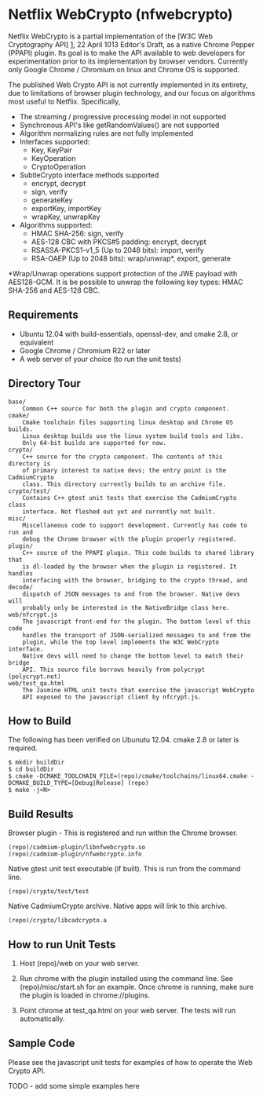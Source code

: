 Netflix WebCrypto (nfwebcrypto)
================================

Netflix WebCrypto is a partial implementation of the [W3C Web Cryptography API] [1],
22 April 1013 Editor's Draft, as a native Chrome Pepper (PPAPI) plugin. Its
goal is to make the API available to web developers for experimentation prior
to its implementation by browser vendors. Currently only Google Chrome / Chromium
on linux and Chrome OS is supported.

  [1]: http://www.w3.org/TR/WebCryptoAPI/ "W3C Web Cryptography API"
  
The published Web Crypto API is not currently implemented in its entirety, due to
limitations of browser plugin technology, and our focus on algorithms most useful
to Netflix. Specifically,

* The streaming / progressive processing model in not supported
* Synchronous API's like getRandomValues() are not supported
* Algorithm normalizing rules are not fully implemented
* Interfaces supported:
  + Key, KeyPair
  + KeyOperation
  + CryptoOperation
* SubtleCrypto interface methods supported
  + encrypt, decrypt
  + sign, verify
  + generateKey
  + exportKey, importKey
  + wrapKey, unwrapKey
* Algorithms supported:
  + HMAC SHA-256: sign, verify
  + AES-128 CBC with PKCS#5 padding: encrypt, decrypt
  + RSASSA-PKCS1-v1_5  (Up to 2048 bits): import, verify
  + RSA-OAEP (Up to 2048 bits): wrap/unwrap*, export, generate

*Wrap/Unwrap operations support protection of the JWE payload with AES128-GCM.
It is be possible to unwrap the following key types: HMAC SHA-256 and AES-128 CBC.

Requirements
------------
* Ubuntu 12.04 with build-essentials, openssl-dev, and cmake 2.8, or equivalent
* Google Chrome / Chromium R22 or later
* A web server of your choice (to run the unit tests)

Directory Tour
--------------

    base/
        Common C++ source for both the plugin and crypto component.
    cmake/
        Cmake toolchain files supporting linux desktop and Chrome OS builds.
        Linux desktop builds use the linux system build tools and libs.
        Only 64-bit builds are supported for now.
    crypto/
        C++ source for the crypto component. The contents of this directory is
        of primary interest to native devs; the entry point is the CadmiumCrypto
        class. This directory currently builds to an archive file.
    crypto/test/
        Contains C++ gtest unit tests that exercise the CadmiumCrypto class
        interface. Not fleshed out yet and currently not built.
    misc/
        Miscellaneous code to support development. Currently has code to run and
        debug the Chrome browser with the plugin properly registered.
    plugin/
        C++ source of the PPAPI plugin. This code builds to shared library that
        is dl-loaded by the browser when the plugin is registered. It handles
        interfacing with the browser, bridging to the crypto thread, and decode/
        dispatch of JSON messages to and from the browser. Native devs will
        probably only be interested in the NativeBridge class here.
    web/nfcrypt.js
        The javascript front-end for the plugin. The bottom level of this code
        handles the transport of JSON-serialized messages to and from the
        plugin, while the top level implements the W3C WebCrypto interface.
        Native devs will need to change the bottom level to match their bridge
        API. This source file borrows heavily from polycrypt (polycrypt.net)
    web/test_qa.html
        The Jasmine HTML unit tests that exercise the javascript WebCrypto
        API exposed to the javascript client by nfcrypt.js.
        

How to Build
------------
The following has been verified on Ubunutu 12.04. cmake 2.8 or later is required.

    $ mkdir buildDir
    $ cd buildDir
    $ cmake -DCMAKE_TOOLCHAIN_FILE=(repo)/cmake/toolchains/linux64.cmake -DCMAKE_BUILD_TYPE=[Debug|Release] (repo)
    $ make -j<N>

Build Results
-------------

Browser plugin - This is registered and run within the Chrome browser.

    (repo)/cadmium-plugin/libnfwebcrypto.so
    (repo)/cadmium-plugin/nfwebcrypto.info
    
Native gtest unit test executable (if built). This is run from the command
line.

    (repo)/crypto/test/test
    
Native CadmiumCrypto archive. Native apps will link to this archive.

    (repo)/crypto/libcadcrypto.a


How to run Unit Tests
---------------------

1. Host (repo)/web on your web server.

2. Run chrome with the plugin installed using the command line. See
(repo)/misc/start.sh for an example. Once chrome is running, make sure the
plugin is loaded in chrome://plugins.

3. Point chrome at test_qa.html on your web server. The tests will run
automatically.

Sample Code
-----------

Please see the javascript unit tests for examples of how to operate the
Web Crypto API.

TODO - add some simple examples here


